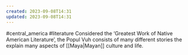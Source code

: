 ```yaml
---
created: 2023-09-08T14:31
updated: 2023-09-08T14:31
---
```

#central_america #literature 
Considered the ‘Greatest Work of Native American Literature’, the Popul Vuh consists of many different stories the explain many aspects of [[Maya|Mayan]] culture and life.